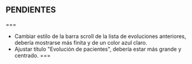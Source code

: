 ## PENDIENTES
===
* Cambiar estilo de la barra scroll de la lista de evoluciones anteriores, debería mostrarse más finita y de un color azul claro.
* Ajustar título "Evolución de pacientes", debería estar más grande y centrado.
===